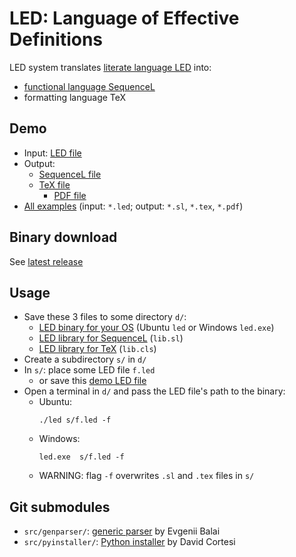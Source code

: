 # LED: Language of Effective Definitions
LED system translates [literate language LED][linkLED] into:
- [functional language SequenceL][linkSL]
- formatting language TeX

## Demo
- Input: [LED file][tttLED]
- Output:
  - [SequenceL file][tttSL]
  - [TeX file][tttTEX]
    - [PDF file][tttPDF]
- [All examples][demo] (input: `*.led`; output: `*.sl`, `*.tex`, `*.pdf`)

## Binary download
See [latest release][releases]

## Usage
- Save these 3 files to some directory `d/`:
  - [LED binary for your OS][releases] (Ubuntu `led` or Windows `led.exe`)
  - [LED library for SequenceL][libSL] (`lib.sl`)
  - [LED library for TeX][libCLS] (`lib.cls`)
- Create a subdirectory `s/` in `d/`
- In `s/`: place some LED file `f.led`
  - or save this [demo LED file][aggrLED]
- Open a terminal in `d/` and pass the LED file's path to the binary:
  - Ubuntu:
    ```
    ./led s/f.led -f
    ```
  - Windows:
    ```
    led.exe  s/f.led -f
    ```
  - WARNING: flag `-f` overwrites `.sl` and `.tex` files in `s/`

## Git submodules
- `src/genparser/`: [generic parser][genparser] by Evgenii Balai
- `src/pyinstaller/`: [Python installer][pyinstaller] by David Cortesi

<!-- ####################################################################### -->

[linkLED]:https://docs.google.com/document/d/1xj5VUX6l9NYXQFuT-gVksSMwx5ovuQFkGymcgoZBagc/edit
[linkSL]:http://texasmulticore.com/wp-content/uploads/2016/07/SequenceL-Language-Reference.pdf

[tttLED]:https://github.com/vuphan314/LED/blob/master/src/demo/tictactoe.led
[tttSL]:https://github.com/vuphan314/LED/blob/master/src/demo/tictactoe.sl
[tttTEX]:https://github.com/vuphan314/LED/blob/master/src/demo/tictactoe.tex
[tttPDF]:https://github.com/vuphan314/LED/blob/master/src/demo/tictactoe.pdf
[demo]:https://github.com/vuphan314/led/tree/master/src/demo

[releases]:https://github.com/vuphan314/led/releases

[libSL]:https://raw.githubusercontent.com/vuphan314/led/master/src/lib.sl
[libCLS]:https://raw.githubusercontent.com/vuphan314/led/master/src/lib.cls
[aggrLED]:https://raw.githubusercontent.com/vuphan314/led/master/src/demo/aggregation.led

[genparser]:https://github.com/iensen/genparser
[pyinstaller]:https://www.pyinstaller.org
